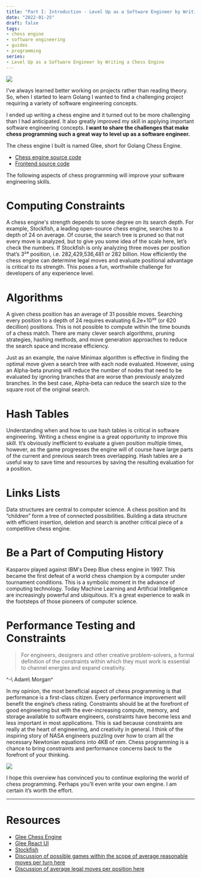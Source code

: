 ```yaml
---
title: "Part I: Introduction - Level Up as a Software Engineer by Writing a Chess Engine"
date: "2022-01-25"
draft: false
tags:
- chess engine
- software engineering
- guides
- programming
series:
- Level Up as a Software Engineer by Writing a Chess Engine
---
```


![](https://tiddlywiki-images-337530763245.s3.amazonaws.com/deep-blue.webp)

I’ve always learned better working on projects rather than reading theory. So, when I started to learn Golang I wanted to find a challenging project requiring a variety of software engineering concepts.

I ended up writing a chess engine and it turned out to be more challenging than I had anticipated. It also greatly improved my skill in applying important software engineering concepts. **I want to share the challenges that make chess programming such a great way to level up as a software engineer.**

The chess engine I built is named Glee, short for Golang Chess Engine.

* [Chess engine source code](https://github.com/tonyOreglia/glee)
* [Frontend source code](https://github.com/tonyOreglia/personal-website/tree/master/src/ChessGame)

The following aspects of chess programming will improve your software engineering skills.

# Computing Constraints

A chess engine's strength depends to some degree on its search depth. For example, Stockfish, a leading open-source chess engine, searches to a depth of 24 on average. Of course, the search tree is pruned so that not every move is analyzed, but to give you some idea of the scale here, let’s check the numbers. If Stockfish is only analyzing three moves per position that’s 3²⁴ position, i.e. 282,429,536,481 or 282 billion. How efficiently the chess engine can determine legal moves and evaluate positional advantage is critical to its strength. This poses a fun, worthwhile challenge for developers of any experience level.

# Algorithms

A given chess position has an average of 31 possible moves. Searching every position to a depth of 24 requires evaluating 6.2e+10³⁵ (or 620 decillion) positions. This is not possible to compute within the time bounds of a chess match. There are many clever search algorithms, pruning strategies, hashing methods, and move generation approaches to reduce the search space and increase efficiency.

Just as an example, the naive Minimax algorithm is effective in finding the optimal move given a search tree with each node evaluated. However, using an Alpha-beta pruning will reduce the number of nodes that need to be evaluated by ignoring branches that are worse than previously analyzed branches. In the best case, Alpha-beta can reduce the search size to the square root of the original search.

# Hash Tables

Understanding when and how to use hash tables is critical in software engineering. Writing a chess engine is a great opportunity to improve this skill. It’s obviously inefficient to evaluate a given position multiple times, however, as the game progresses the engine will of course have large parts of the current and previous search trees overlapping. Hash tables are a useful way to save time and resources by saving the resulting evaluation for a position.

# Links Lists

Data structures are central to computer science. A chess position and its “children” form a tree of connected possibilities. Building a data structure with efficient insertion, deletion and search is another critical piece of a competitive chess engine.

# Be a Part of Computing History

Kasparov played against IBM's Deep Blue chess engine in 1997. This became the first defeat of a world chess champion by a computer under tournament conditions. This is a symbolic moment in the advance of computing technology. Today Machine Learning and Artificial Intelligence are increasingly powerful and ubiquitous. It's a great experience to walk in the footsteps of those pioneers of computer science.

# Performance Testing and Constraints

> For engineers, designers and other creative problem-solvers, a formal definition of the constraints within which they must work is essential to channel energies and expand creativity.

^-\ Adam\ Morgan^

In my opinion, the most beneficial aspect of chess programming is that performance is a first-class citizen. Every performance improvement will benefit the engine’s chess rating. Constraints should be at the forefront of good engineering but with the ever-increasing compute, memory, and storage available to software engineers, constraints have become less and less important in most applications. This is sad because constraints are really at the heart of engineering, and creativity in general. I think of the inspiring story of NASA engineers puzzling over how to cram all the necessary Newtonian equations into 4KB of ram. Chess programming is a chance to bring constraints and performance concerns back to the forefront of your thinking.

![](https://tiddlywiki-images-337530763245.s3.amazonaws.com/nasa-code.webp)

I hope this overview has convinced you to continue exploring the world of chess programming. Perhaps you’ll even write your own engine. I am certain it’s worth the effort.

---

# Resources

* [Glee Chess Engine](https://github.com/tonyOreglia/glee)
* [Glee React UI](https://github.com/tonyOreglia/personal-website/tree/master/src/ChessGame)
* [Stockfish](https://stockfishchess.org/)
* [Discussion of possible games within the scope of average reasonable moves per turn here](https://www.chess.com/forum/view/fun-with-chess/total-number-of-reasonable-moves-per-turn#:~:text=We%20know%20that%20on%20average,in%20an%20average%20chess%20match)
* [Discussion of average legal moves per position here](https://chess.stackexchange.com/questions/23135/what-is-the-average-number-of-legal-moves-per-turn)

